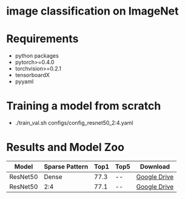 # image classification on ImageNet

# Requirements

* python packages
* pytorch>=0.4.0
* torchvision>=0.2.1
* tensorboardX
* pyyaml


# Training a model from scratch

* ./train_val.sh configs/config_resnet50_2:4.yaml

# Results and Model Zoo

|     Model    | Sparse Pattern |    Top1 |         Top5  |   Download |
| ------------ | --- | ---------------|----------|------ |
| ResNet50 |  Dense | 77.3 |--|[Google Drive](https://drive.google.com/file/d/1TUvQg4-Y8RdEyTbiuojLWEH64xLLPszG/view?usp=sharing)|
| ResNet50 |  2:4 | 77.1 |--|[Google Drive](https://drive.google.com/file/d/1zARmlZDI_JWKEteEwNIjcZBGVEiEvWLc/view?usp=sharing)|
